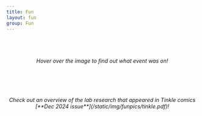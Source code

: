```yaml
---
title: Fun 
layout: fun
group: Fun
---
```


<br><br>

<h6 align=center>
Hover over the image to find out what event was on! 
</h6>

<br><br>

<h6 align=center>
Check out an overview of the lab research that appeared in Tinkle comics [**Dec 2024 issue**](/static/img/funpics/tinkle.pdf)!
</h6>

<br><br>